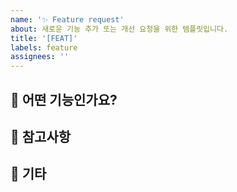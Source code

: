 ```yaml
---
name: '✨ Feature request'
about: 새로운 기능 추가 또는 개선 요청을 위한 템플릿입니다.
title: '[FEAT]'
labels: feature
assignees: ''
---
```


## 📌 어떤 기능인가요?

<!-- 추가하고 싶은 기능에 대해 간략히 설명해주세요. -->

## 🧩 참고사항

<!-- 관련된 화면, 플로우, 또는 벤치마크 사례가 있다면 공유해주세요. -->

## 📎 기타

<!-- 추가적으로 논의하거나 공유하고 싶은 내용이 있다면 작성해주세요. -->
